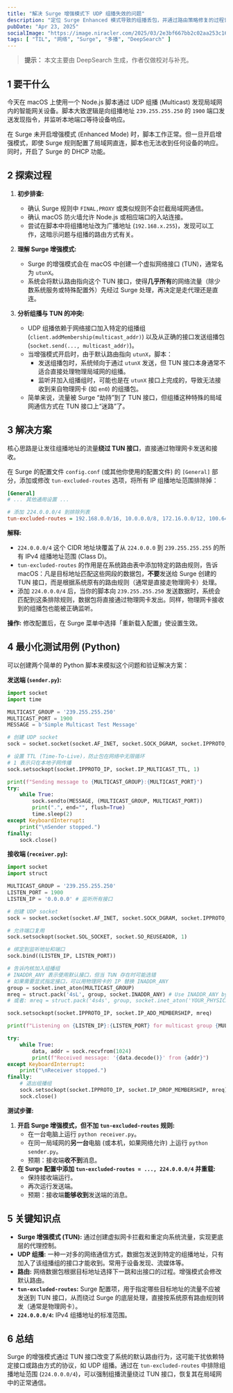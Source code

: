 ```yaml
---
title: "解决 Surge 增强模式下 UDP 组播失效的问题"
description: "定位 Surge Enhanced 模式导致的组播丢包，并通过路由策略修复的过程记录。"
pubDate: "Apr 23, 2025"
socialImage: "https://image.niracler.com/2025/03/2e3bf667bb2c02aa253c16a0aae5b762.png"
tags: [ "TIL", "网络", "Surge", "多播", "DeepSearch" ]
---
```

> **提示：** 本文主要由 DeepSearch 生成，作者仅做校对与补充。


## 1 要干什么

今天在 macOS 上使用一个 Node.js 脚本通过 UDP 组播 (Multicast) 发现局域网内的智能网关设备。脚本大致逻辑是向组播地址 `239.255.255.250` 的 `1900` 端口发送发现指令，并监听本地端口等待设备响应。

在 Surge 未开启增强模式 (Enhanced Mode) 时，脚本工作正常。但一旦开启增强模式，即使 Surge 规则配置了局域网直连，脚本也无法收到任何设备的响应。同时，开启了 Surge 的 DHCP 功能。

## 2 探索过程

1. **初步排查:**
    * 确认 Surge 规则中 `FINAL,PROXY` 或类似规则不会拦截局域网通信。
    * 确认 macOS 防火墙允许 Node.js 或相应端口的入站连接。
    * 尝试在脚本中将组播地址改为广播地址 (`192.168.x.255`)，发现可以工作，这暗示问题与组播的路由方式有关。

2. **理解 Surge 增强模式:**
    * Surge 的增强模式会在 macOS 中创建一个虚拟网络接口 (TUN)，通常名为 `utunX`。
    * 系统会将默认路由指向这个 TUN 接口，使得**几乎所有**的网络流量（除少数系统服务或特殊配置外）先经过 Surge 处理，再决定是走代理还是直连。

3. **分析组播与 TUN 的冲突:**
    * UDP 组播依赖于网络接口加入特定的组播组 (`client.addMembership(multicast_addr)`) 以及从正确的接口发送组播包 (`socket.send(..., multicast_addr)`)。
    * 当增强模式开启时，由于默认路由指向 `utunX`，脚本：
        * 发送组播包时，系统倾向于通过 `utunX` 发送，但 TUN 接口本身通常不适合直接处理物理局域网的组播。
        * 监听并加入组播组时，可能也是在 `utunX` 接口上完成的，导致无法接收到来自物理网卡 (如 `en0`) 的组播包。
    * 简单来说，流量被 Surge “劫持”到了 TUN 接口，但组播这种特殊的局域网通信方式在 TUN 接口上“迷路”了。

## 3 解决方案

核心思路是让发往组播地址的流量**绕过 TUN 接口**，直接通过物理网卡发送和接收。

在 Surge 的配置文件 `config.conf` (或其他你使用的配置文件) 的 `[General]` 部分，添加或修改 `tun-excluded-routes` 选项，将所有 IP 组播地址范围排除掉：

```ini
[General]
# ... 其他通用设置 ...

# 添加 224.0.0.0/4 到排除列表
tun-excluded-routes = 192.168.0.0/16, 10.0.0.0/8, 172.16.0.0/12, 100.64.0.0/10, 224.0.0.0/4
```

**解释:**

* `224.0.0.0/4` 这个 CIDR 地址块覆盖了从 `224.0.0.0` 到 `239.255.255.255` 的所有 IPv4 组播地址范围 (Class D)。
* `tun-excluded-routes` 的作用是在系统路由表中添加特定的路由规则，告诉 macOS：凡是目标地址匹配这些网段的数据包，**不要**发送给 Surge 创建的 TUN 接口，而是根据系统原有的路由规则（通常是直接走物理网卡）处理。
* 添加 `224.0.0.0/4` 后，当你的脚本向 `239.255.255.250` 发送数据时，系统会匹配到这条排除规则，数据包将直接通过物理网卡发出。同样，物理网卡接收到的组播包也能被正确监听。

**操作:** 修改配置后，在 Surge 菜单中选择「重新载入配置」使设置生效。

## 4 最小化测试用例 (Python)

可以创建两个简单的 Python 脚本来模拟这个问题和验证解决方案：

**发送端 (`sender.py`):**

```python
import socket
import time

MULTICAST_GROUP = '239.255.255.250'
MULTICAST_PORT = 1900
MESSAGE = b'Simple Multicast Test Message'

# 创建 UDP socket
sock = socket.socket(socket.AF_INET, socket.SOCK_DGRAM, socket.IPPROTO_UDP)

# 设置 TTL (Time-To-Live)，防止包在网络中无限循环
# 1 表示只在本地子网传播
sock.setsockopt(socket.IPPROTO_IP, socket.IP_MULTICAST_TTL, 1)

print(f"Sending message to {MULTICAST_GROUP}:{MULTICAST_PORT}")
try:
    while True:
        sock.sendto(MESSAGE, (MULTICAST_GROUP, MULTICAST_PORT))
        print(".", end="", flush=True)
        time.sleep(2)
except KeyboardInterrupt:
    print("\nSender stopped.")
finally:
    sock.close()
```

**接收端 (`receiver.py`):**

```python
import socket
import struct

MULTICAST_GROUP = '239.255.255.250'
LISTEN_PORT = 1900
LISTEN_IP = '0.0.0.0' # 监听所有接口

# 创建 UDP socket
sock = socket.socket(socket.AF_INET, socket.SOCK_DGRAM, socket.IPPROTO_UDP)

# 允许端口复用
sock.setsockopt(socket.SOL_SOCKET, socket.SO_REUSEADDR, 1)

# 绑定到监听地址和端口
sock.bind((LISTEN_IP, LISTEN_PORT))

# 告诉内核加入组播组
# INADDR_ANY 表示使用默认接口，但当 TUN 存在时可能选错
# 如果需要显式指定接口，可以用物理网卡的 IP 替换 INADDR_ANY
group = socket.inet_aton(MULTICAST_GROUP)
mreq = struct.pack('4sL', group, socket.INADDR_ANY) # Use INADDR_ANY by default
# 或者: mreq = struct.pack('4s4s', group, socket.inet_aton('YOUR_PHYSICAL_IP'))

sock.setsockopt(socket.IPPROTO_IP, socket.IP_ADD_MEMBERSHIP, mreq)

print(f"Listening on {LISTEN_IP}:{LISTEN_PORT} for multicast group {MULTICAST_GROUP}")

try:
    while True:
        data, addr = sock.recvfrom(1024)
        print(f"Received message: '{data.decode()}' from {addr}")
except KeyboardInterrupt:
    print("\nReceiver stopped.")
finally:
    # 退出组播组
    sock.setsockopt(socket.IPPROTO_IP, socket.IP_DROP_MEMBERSHIP, mreq)
    sock.close()

```

**测试步骤:**

1. **开启 Surge 增强模式，但不加 `tun-excluded-routes` 规则:**
    * 在一台电脑上运行 `python receiver.py`。
    * 在同一局域网的**另一台**电脑 (或本机，如果网络允许) 上运行 `python sender.py`。
    * 预期：接收端**收不到**消息。
2. **在 Surge 配置中添加 `tun-excluded-routes = ..., 224.0.0.0/4` 并重载:**
    * 保持接收端运行。
    * 再次运行发送端。
    * 预期：接收端**能够收到**发送端的消息。

## 5 关键知识点

* **Surge 增强模式 (TUN):** 通过创建虚拟网卡拦截和重定向系统流量，实现更底层的代理控制。
* **UDP 组播:** 一种一对多的网络通信方式，数据包发送到特定的组播地址，只有加入了该组播组的接口才能收到。常用于设备发现、流媒体等。
* **路由:** 网络数据包根据目标地址选择下一跳和出接口的过程。增强模式会修改默认路由。
* **`tun-excluded-routes`:** Surge 配置项，用于指定哪些目标地址的流量不应被发送到 TUN 接口，从而绕过 Surge 的底层处理，直接按系统原有路由规则转发（通常是物理网卡）。
* **`224.0.0.0/4`:** IPv4 组播地址的标准范围。

## 6 总结

Surge 的增强模式通过 TUN 接口改变了系统的默认路由行为，这可能干扰依赖特定接口或路由方式的协议，如 UDP 组播。通过在 `tun-excluded-routes` 中排除组播地址范围 (`224.0.0.0/4`)，可以强制组播流量绕过 TUN 接口，恢复其在局域网中的正常通信。
